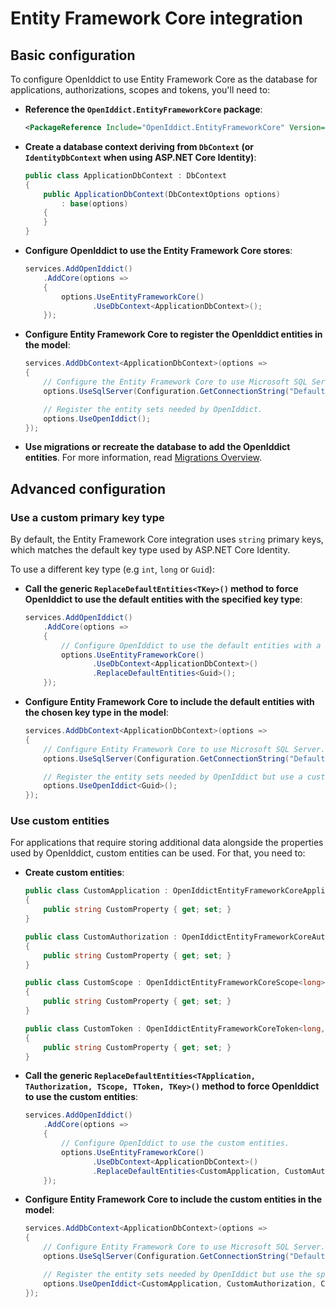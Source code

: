 # Entity Framework Core integration

## Basic configuration

To configure OpenIddict to use Entity Framework Core as the database for applications, authorizations, scopes and tokens, you'll need to:
  - **Reference the `OpenIddict.EntityFrameworkCore` package**:

    ```xml
    <PackageReference Include="OpenIddict.EntityFrameworkCore" Version="5.6.0" />
    ```

  - **Create a database context deriving from `DbContext` (or `IdentityDbContext` when using ASP.NET Core Identity)**:

    ```csharp
    public class ApplicationDbContext : DbContext
    {
        public ApplicationDbContext(DbContextOptions options)
            : base(options)
        {
        }
    }
    ```

  - **Configure OpenIddict to use the Entity Framework Core stores**:

    ```csharp
    services.AddOpenIddict()
        .AddCore(options =>
        {
            options.UseEntityFrameworkCore()
                   .UseDbContext<ApplicationDbContext>();
        });
    ```

  - **Configure Entity Framework Core to register the OpenIddict entities in the model**:

    ```csharp
    services.AddDbContext<ApplicationDbContext>(options =>
    {
        // Configure the Entity Framework Core to use Microsoft SQL Server.
        options.UseSqlServer(Configuration.GetConnectionString("DefaultConnection"));

        // Register the entity sets needed by OpenIddict.
        options.UseOpenIddict();
    });
    ```

  - **Use migrations or recreate the database to add the OpenIddict entities**.
For more information, read [Migrations Overview](https://docs.microsoft.com/en-us/ef/core/managing-schemas/migrations/).

## Advanced configuration

### Use a custom primary key type

By default, the Entity Framework Core integration uses `string` primary keys, which matches the default key type used by ASP.NET Core Identity.

To use a different key type (e.g `int`, `long` or `Guid`):
  - **Call the generic `ReplaceDefaultEntities<TKey>()` method to force OpenIddict to use the default entities with the specified key type**:

    ```csharp
    services.AddOpenIddict()
        .AddCore(options =>
        {
            // Configure OpenIddict to use the default entities with a custom key type.
            options.UseEntityFrameworkCore()
                   .UseDbContext<ApplicationDbContext>()
                   .ReplaceDefaultEntities<Guid>();
        });
    ```

  - **Configure Entity Framework Core to include the default entities with the chosen key type in the model**:

    ```csharp
    services.AddDbContext<ApplicationDbContext>(options =>
    {
        // Configure Entity Framework Core to use Microsoft SQL Server.
        options.UseSqlServer(Configuration.GetConnectionString("DefaultConnection"));

        // Register the entity sets needed by OpenIddict but use a custom key type.
        options.UseOpenIddict<Guid>();
    });
    ```

### Use custom entities

For applications that require storing additional data alongside the properties used by OpenIddict, custom entities can be used. For that, you need to:
  - **Create custom entities**:

    ```csharp
    public class CustomApplication : OpenIddictEntityFrameworkCoreApplication<long, CustomAuthorization, CustomToken>
    {
        public string CustomProperty { get; set; }
    }

    public class CustomAuthorization : OpenIddictEntityFrameworkCoreAuthorization<long, CustomApplication, CustomToken>
    {
        public string CustomProperty { get; set; }
    }

    public class CustomScope : OpenIddictEntityFrameworkCoreScope<long>
    {
        public string CustomProperty { get; set; }
    }

    public class CustomToken : OpenIddictEntityFrameworkCoreToken<long, CustomApplication, CustomAuthorization>
    {
        public string CustomProperty { get; set; }
    }
    ```

  - **Call the generic `ReplaceDefaultEntities<TApplication, TAuthorization, TScope, TToken, TKey>()` method to force OpenIddict to use the custom entities**:

    ```csharp
    services.AddOpenIddict()
        .AddCore(options =>
        {
            // Configure OpenIddict to use the custom entities.
            options.UseEntityFrameworkCore()
                   .UseDbContext<ApplicationDbContext>()
                   .ReplaceDefaultEntities<CustomApplication, CustomAuthorization, CustomScope, CustomToken, long>();
        });
    ```

  - **Configure Entity Framework Core to include the custom entities in the model**:

    ```csharp
    services.AddDbContext<ApplicationDbContext>(options =>
    {
        // Configure Entity Framework Core to use Microsoft SQL Server.
        options.UseSqlServer(Configuration.GetConnectionString("DefaultConnection"));

        // Register the entity sets needed by OpenIddict but use the specified entities instead of the default ones.
        options.UseOpenIddict<CustomApplication, CustomAuthorization, CustomScope, CustomToken, long>();
    });
    ```